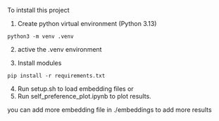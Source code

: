 To intstall this project

1. Create python virtual environment (Python 3.13)
```
python3 -m venv .venv
```

2. active the .venv environment

3. Install modules
```
pip install -r requirements.txt
```

4. Run setup.sh to load embedding files or 
4. Run self_preference_plot.ipynb to plot results.

you can add more embedding file in ./embeddings to add more results